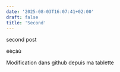 ```yaml
---
date: '2025-08-03T16:07:41+02:00'
draft: false
title: 'Second'
---
```


second post

éèçàù

Modification dans github depuis ma tablette 
